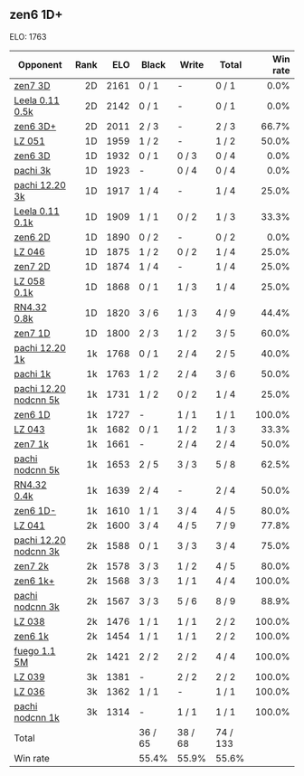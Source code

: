 ## zen6 1D+ ##

ELO: 1763

Opponent | Rank | ELO | Black | Write | Total | Win rate
---------|-----:|----:|-------|-------|-------|-------:
[zen7 3D](zen7%203D.md) | 2D | 2161 | 0 / 1 | - | 0 / 1 | 0.0%
[Leela 0.11 0.5k](Leela%200.11%200.5k.md) | 2D | 2142 | 0 / 1 | - | 0 / 1 | 0.0%
[zen6 3D+](zen6%203D+.md) | 2D | 2011 | 2 / 3 | - | 2 / 3 | 66.7%
[LZ 051](LZ%20051.md) | 1D | 1959 | 1 / 2 | - | 1 / 2 | 50.0%
[zen6 3D](zen6%203D.md) | 1D | 1932 | 0 / 1 | 0 / 3 | 0 / 4 | 0.0%
[pachi 3k](pachi%203k.md) | 1D | 1923 | - | 0 / 4 | 0 / 4 | 0.0%
[pachi 12.20 3k](pachi%2012.20%203k.md) | 1D | 1917 | 1 / 4 | - | 1 / 4 | 25.0%
[Leela 0.11 0.1k](Leela%200.11%200.1k.md) | 1D | 1909 | 1 / 1 | 0 / 2 | 1 / 3 | 33.3%
[zen6 2D](zen6%202D.md) | 1D | 1890 | 0 / 2 | - | 0 / 2 | 0.0%
[LZ 046](LZ%20046.md) | 1D | 1875 | 1 / 2 | 0 / 2 | 1 / 4 | 25.0%
[zen7 2D](zen7%202D.md) | 1D | 1874 | 1 / 4 | - | 1 / 4 | 25.0%
[LZ 058 0.1k](LZ%20058%200.1k.md) | 1D | 1868 | 0 / 1 | 1 / 3 | 1 / 4 | 25.0%
[RN4.32 0.8k](RN4.32%200.8k.md) | 1D | 1820 | 3 / 6 | 1 / 3 | 4 / 9 | 44.4%
[zen7 1D](zen7%201D.md) | 1D | 1800 | 2 / 3 | 1 / 2 | 3 / 5 | 60.0%
[pachi 12.20 1k](pachi%2012.20%201k.md) | 1k | 1768 | 0 / 1 | 2 / 4 | 2 / 5 | 40.0%
[pachi 1k](pachi%201k.md) | 1k | 1763 | 1 / 2 | 2 / 4 | 3 / 6 | 50.0%
[pachi 12.20 nodcnn 5k](pachi%2012.20%20nodcnn%205k.md) | 1k | 1731 | 1 / 2 | 0 / 2 | 1 / 4 | 25.0%
[zen6 1D](zen6%201D.md) | 1k | 1727 | - | 1 / 1 | 1 / 1 | 100.0%
[LZ 043](LZ%20043.md) | 1k | 1682 | 0 / 1 | 1 / 2 | 1 / 3 | 33.3%
[zen7 1k](zen7%201k.md) | 1k | 1661 | - | 2 / 4 | 2 / 4 | 50.0%
[pachi nodcnn 5k](pachi%20nodcnn%205k.md) | 1k | 1653 | 2 / 5 | 3 / 3 | 5 / 8 | 62.5%
[RN4.32 0.4k](RN4.32%200.4k.md) | 1k | 1639 | 2 / 4 | - | 2 / 4 | 50.0%
[zen6 1D-](zen6%201D-.md) | 1k | 1610 | 1 / 1 | 3 / 4 | 4 / 5 | 80.0%
[LZ 041](LZ%20041.md) | 2k | 1600 | 3 / 4 | 4 / 5 | 7 / 9 | 77.8%
[pachi 12.20 nodcnn 3k](pachi%2012.20%20nodcnn%203k.md) | 2k | 1588 | 0 / 1 | 3 / 3 | 3 / 4 | 75.0%
[zen7 2k](zen7%202k.md) | 2k | 1578 | 3 / 3 | 1 / 2 | 4 / 5 | 80.0%
[zen6 1k+](zen6%201k+.md) | 2k | 1568 | 3 / 3 | 1 / 1 | 4 / 4 | 100.0%
[pachi nodcnn 3k](pachi%20nodcnn%203k.md) | 2k | 1567 | 3 / 3 | 5 / 6 | 8 / 9 | 88.9%
[LZ 038](LZ%20038.md) | 2k | 1476 | 1 / 1 | 1 / 1 | 2 / 2 | 100.0%
[zen6 1k](zen6%201k.md) | 2k | 1454 | 1 / 1 | 1 / 1 | 2 / 2 | 100.0%
[fuego 1.1 5M](fuego%201.1%205M.md) | 2k | 1421 | 2 / 2 | 2 / 2 | 4 / 4 | 100.0%
[LZ 039](LZ%20039.md) | 3k | 1381 | - | 2 / 2 | 2 / 2 | 100.0%
[LZ 036](LZ%20036.md) | 3k | 1362 | 1 / 1 | - | 1 / 1 | 100.0%
[pachi nodcnn 1k](pachi%20nodcnn%201k.md) | 3k | 1314 | - | 1 / 1 | 1 / 1 | 100.0%
Total | | | 36 / 65 | 38 / 68 | 74 / 133 | 
Win rate| | | 55.4% | 55.9% | 55.6% | 
